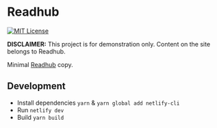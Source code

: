 # Readhub

[![MIT License](https://img.shields.io/github/license/kidonng/readhub.svg)](LICENSE)

**DISCLAIMER:** This project is for demonstration only. Content on the site belongs to Readhub.

Minimal [Readhub](https://readhub.cn/) copy.

## Development

- Install dependencies `yarn` & `yarn global add netlify-cli`
- Run `netlify dev`
- Build `yarn build`
